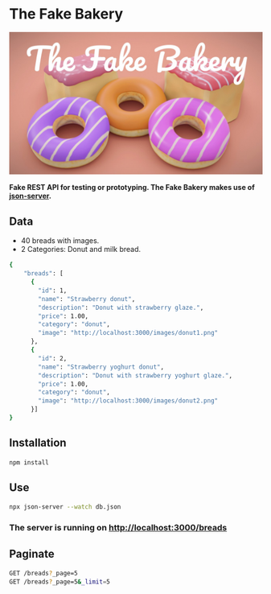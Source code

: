 # The Fake Bakery
<img src="https://github.com/arieldev2/TheFakeBakery/blob/main/thefakebakery.jpg" />

<strong>Fake REST API for testing or prototyping. The Fake Bakery makes use of <a href="https://github.com/typicode/json-server">json-server</a>.</strong>

<h2>Data</h2>
<ul>
  <li>40 breads with images.</li>
  <li>2 Categories: Donut and milk bread.</li>
</ul> 

```bash
{
    "breads": [
      {
        "id": 1,
        "name": "Strawberry donut",
        "description": "Donut with strawberry glaze.",
        "price": 1.00,
        "category": "donut",
        "image": "http://localhost:3000/images/donut1.png"
      },
      {
        "id": 2,
        "name": "Strawberry yoghurt donut",
        "description": "Donut with strawberry yoghurt glaze.",
        "price": 1.00,
        "category": "donut",
        "image": "http://localhost:3000/images/donut2.png"
      }]
}
```

<h2>Installation</h2>

```bash
npm install
```
<h2>Use</h2>

```bash
npx json-server --watch db.json
```

<h3>The server is running on <a href="http://localhost:3000/breads">http://localhost:3000/breads</a></h3>

<h2>Paginate</h2>

```bash
GET /breads?_page=5
GET /breads?_page=5&_limit=5
```




